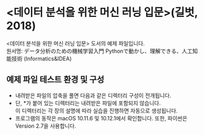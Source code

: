 ﻿<데이터 분석을 위한 머신 러닝 입문>(길벗, 2018)
=======================

<데이터 분석을 위한 머신 러닝 입문> 도서의 예제 파일입니다.<br/>
원서명: データ分析のための機械学習入門 Pythonで動かし、理解できる、人工知能技術 (Informatics&IDEA) <br/>


## 예제 파일 테스트 환경 및 구성
- 내려받은 파일의 압축을 풀면 다음과 같은 디렉터리 구성이 전개됩니다.<br/>
- 단, *가 붙어 있는 디렉터리는 내려받은 파일에 포함되지 않습니다.<br/>
이 디렉터리는 각 장의 설명에 따라 실습을 진행하면 자동으로 생성됩니다.<br/>
- 프로그램의 동작은 macOS 10.11.6 및 10.12.1에서 확인합니다. 또한, 파이썬은 Version 2.7을 사용합니다.<br/>

